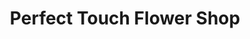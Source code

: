 ---
title: "Perfect Touch Flower Shop"
url: /general-trias/perfect-touch-flower-shop/
shop: Blumen
---